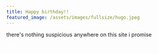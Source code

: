 ```yaml
---
title: Happy birthday!!
featured_image: /assets/images/fullsize/hugo.jpeg
---
```


there's nothing suspicious anywhere on this site i promise

<a href="https://thomasbreydo.pythonanywhere.com" style="color:white;">shhh</a>